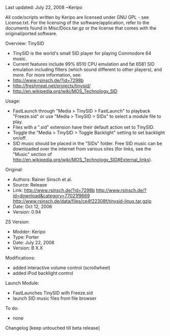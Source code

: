Last updated: July 22, 2008
~Keripo

All code/scripts written by Keripo are licensed under
GNU GPL - see License.txt. For the licensing of the
software/application, refer to the documents found in
Misc/Docs.tar.gz or the license that comes with the
original/ported software.

Overview:
TinySID
- TinySID is the world's small SID player for playing
  Commodore 64 music.
- Current features include 99% 6510 CPU emulation and
  fat 6581 SID emulation including filters (which sound
  different to other players), and more.
For more information, see:
- http://www.rsinsch.de/?id=7298b
- http://freshmeat.net/projects/tinysid/
- http://en.wikipedia.org/wiki/MOS_Technology_SID

Usage:
- FastLaunch through "Media > TinySID > FastLaunch" to
  playback "Freeze.sid" or use "Media > TinySID > SIDs"
  to select a module file to play.
- Files with a ".sid" extension have their default action
  set to TinySID.
- Toggle the "Media > TinySID > Toggle Backlight" setting
  to set backlight on/off.
- SID music should be placed in the "SIDs" folder.
  Free SID music can be downloaded over the internet from
  various sites (for links, see the "Music" section of
  http://en.wikipedia.org/wiki/MOS_Technology_SID#External_links).


Original:
- Authors: Rainer Sinsch et al.
- Source: Release
- Link:
  http://www.rsinsch.de/?id=7298b
  http://www.rsinsch.de/?id=download&category=77021f9669
  http://www.rsinsch.de/data/files/ce4f22308f/tinysid-linux.tar.gzip
- Date: Oct 12, 2006
- Version: 0.94

ZS Version:
- Modder: Keripo
- Type: Porter
- Date: July 22, 2008
- Version: B X.X

Modifications:
- added interactive volume control (scrollwheel)
- added iPod backlight control

Launch Module:
- FastLaunches TinySID with Freeze.sid
- launch SID music files from file browser

To do:
- none

Changelog 
[keep untouched till beta release]